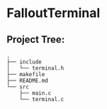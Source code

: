 # FalloutTerminal

## Project Tree:
```console
.
├── include
│   └── terminal.h
├── makefile
├── README.md
└── src
    ├── main.c
    └── terminal.c
```
